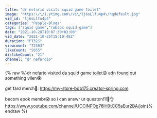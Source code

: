 ```yaml
---
title: "dr nefario visits squid game toilet"
image: "https:\/\/i.ytimg.com\/vi\/lj6oLlfu4p4\/hqdefault.jpg"
vid_id: "lj6oLlfu4p4"
categories: "People-Blogs"
tags: ["squid game","roblox squid game"]
date: "2021-10-28T10:07:30+03:00"
vid_date: "2021-10-25T15:10:48Z"
duration: "PT32S"
viewcount: "72363"
likeCount: "5055"
dislikeCount: "21"
channel: "dr nefardio"
---
```

{% raw %}dr nefario visited da squid game toilet😩 adn found out something vilen😭<br /><br />get fard merch🥶: <a rel="nofollow" target="blank" href="https://my-store-bdb175.creator-spring.com">https://my-store-bdb175.creator-spring.com</a><br /><br />becom epok membr😱 so i can answr ur queston!1!🥶👌<br /><a rel="nofollow" target="blank" href="https://www.youtube.com/channel/UCCINPOg76lH0tCC5aEur2BA/join">https://www.youtube.com/channel/UCCINPOg76lH0tCC5aEur2BA/join</a>{% endraw %}
